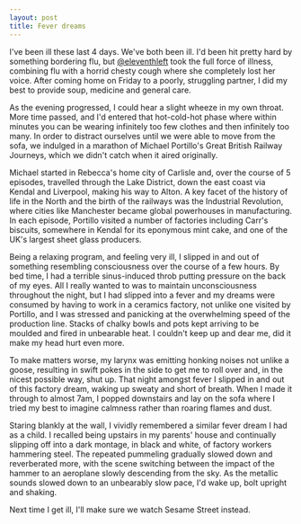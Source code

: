 ```yaml
---
layout: post
title: Fever dreams
---
```


I've been ill these last 4 days. We've both been ill. I'd been hit pretty hard by something bordering flu, but [@eleventhleft](http://www.twitter.com/eleventhleft) took the full force of illness, combining flu with a horrid chesty cough where she completely lost her voice. After coming home on Friday to a poorly, struggling partner, I did my best to provide soup, medicine and general care.

As the evening progressed, I could hear a slight wheeze in my own throat. More time passed, and I'd entered that hot-cold-hot phase where within minutes you can be wearing infinitely too few clothes and then infinitely too many. In order to distract ourselves until we were able to move from the sofa, we indulged in a marathon of Michael Portillo's Great British Railway Journeys, which we didn't catch when it aired originally.

Michael started in Rebecca's home city of Carlisle and, over the course of 5 episodes, travelled through the Lake District, down the east coast via Kendal and Liverpool, making his way to Alton. A key facet of the history of life in the North and the birth of the railways was the Industrial Revolution, where cities like Manchester became global powerhouses in manufacturing. In each episode, Portillo visited a number of factories including Carr's biscuits, somewhere in Kendal for its eponymous mint cake, and one of the UK's largest sheet glass producers.

Being a relaxing program, and feeling very ill, I slipped in and out of something resembling consciousness over the course of a few hours. By bed time, I had a terrible sinus-induced throb putting pressure on the back of my eyes. All I really wanted to was to maintain unconsciousness throughout the night, but I had slipped into a fever and my dreams were consumed by having to work in a ceramics factory, not unlike one visited by Portillo, and I was stressed and panicking at the overwhelming speed of the production line. Stacks of chalky bowls and pots kept arriving to be moulded and fired in unbearable heat. I couldn't keep up and dear me, did it make my head hurt even more.

To make matters worse, my larynx was emitting honking noises not unlike a goose, resulting in swift pokes in the side to get me to roll over and, in the nicest possible way, shut up. That night amongst fever I slipped in and out of this factory dream, waking up sweaty and short of breath. When I made it through to almost 7am, I popped downstairs and lay on the sofa where I tried my best to imagine calmness rather than roaring flames and dust.

Staring blankly at the wall, I vividly remembered a similar fever dream I had as a child. I recalled being upstairs in my parents' house and continually slipping off into a dark montage, in black and white, of factory workers hammering steel.  The repeated pummeling gradually slowed down and reverberated more, with the scene switching between the impact of the hammer to an aeroplane slowly descending from the sky. As the metallic sounds slowed down to an unbearably slow pace, I'd wake up, bolt upright and shaking.

Next time I get ill, I'll make sure we watch Sesame Street instead.
